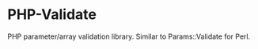 PHP-Validate
============

PHP parameter/array validation library. Similar to Params::Validate for Perl.
